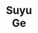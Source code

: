 ---
layout: page
title: Suyu<br>Ge<br>
description: CS Phd student<br>co-advised with Jiawei Han
img: assets/img/students/suyu.jpeg
redirect: https://gesy17.github.io/
importance: 4
category: "students"
---